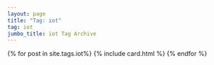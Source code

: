 ```yaml
---
layout: page
title: "Tag: iot"
tag: iot
jumbo_title: iot Tag Archive
---
```

<div class="row">
{% for post in site.tags.iot%}
{% include card.html %}
{% endfor %}
</div>